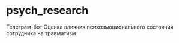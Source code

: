 # psych_research
Телеграм-бот
Оценка влияния психоэмоционального состояния сотрудника на травматизм
